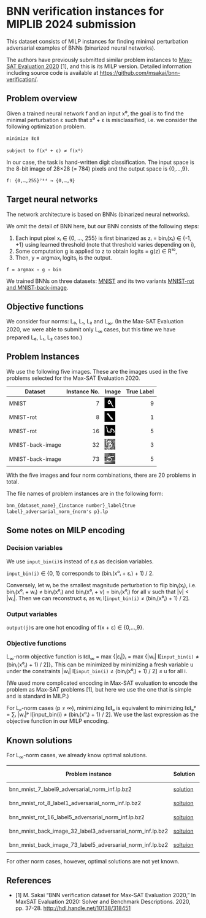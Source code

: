 # BNN verification instances for MIPLIB 2024 submission

This dataset consists of MILP instances for finding minimal perturbation adversarial examples of BNNs (binarized neural networks).

The authors have previously submitted similar problem instances to [Max-SAT Evaluation 2020](https://maxsat-evaluations.github.io/2020/) [1], and this is its MILP version. Detailed information including source code is available at <https://github.com/msakai/bnn-verification/>.

## Problem overview

Given a trained neural network f and an input x⁰, the goal is to find the minimal perturbation ε such that x⁰ + ε is misclassified, i.e. we consider the following optimization problem.

```
minimize ǁεǁ

subject to f(x⁰ + ε) ≠ f(x⁰)
```

In our case, the task is hand-written digit classification. The input space is the 8-bit image of 28×28 (= 784) pixels and the output space is {0,…,9}.

```
f: {0,…,255}⁷⁸⁴ → {0,…,9}
```

## Target neural networks

The network architecture is based on BNNs (binarized neural networks).

We omit the detail of BNN here, but our BNN consists of the following steps:
1. Each input pixel xᵢ ∈ {0, …, 255} is first binarized as zᵢ = binᵢ(xᵢ) ∈ {-1, +1} using learned threshold (note that threshold varies depending on i),
2. Some computation g is applied to z to obtain logits = g(z) ∈ R¹⁰,
3. Then, y = argmaxⱼ logitsⱼ is the output.

```
f = argmax ∘ g ∘ bin
```

We trained BNNs on three datasets: [MNIST](https://yann.lecun.com/exdb/mnist/) and its two variants [MNIST-rot and MNIST-back-image](http://web.archive.org/web/20180831072509/http://www.iro.umontreal.ca/~lisa/twiki/bin/view.cgi/Public/MnistVariations).

## Objective functions

We consider four norms: L₀, L₁, L₂ and L<sub>∞</sub>. (In the Max-SAT Evaluation 2020, we were able to submit only L<sub>∞</sub> cases, but this time we have prepared L₀, L₁, L₂  cases too.)

## Problem Instances

We use the following five images. These are the images used in the five problems selected for the Max-SAT Evaluation 2020.

|Dataset|Instance No.|Image|True Label|
|-|-:|-|-:|
|MNIST|7|![](images/bnn_mnist_7_label9.png)|9|
|MNIST-rot|8|![](images/bnn_mnist_rot_8_label1.png)|1|
|MNIST-rot|16|![](images/bnn_mnist_rot_16_label5.png)|5|
|MNIST-back-image|32|![](images/bnn_mnist_back_image_32_label3.png)|3|
|MNIST-back-image|73|![](images/bnn_mnist_back_image_73_label5.png)|5|


With the five images and four norm combinations, there are 20 problems in total.

The file names of problem instances are in the following form:

```
bnn_{dataset_name}_{instance number}_label{true label}_adversarial_norm_{norm's p}.lp
```

## Some notes on MILP encoding

### Decision variables

We use `input_bin(i)`s instead of εᵢs as decision variables.

`input_bin(i)` ∈ {0, 1} corresponds to (binᵢ(x⁰ᵢ + εᵢ) + 1) / 2.

Conversely, let wᵢ be the smallest magnitude perturbation to flip binᵢ(xᵢ), i.e. binᵢ(x⁰ᵢ + wᵢ) ≠ binᵢ(x⁰ᵢ) and binᵢ(x⁰ᵢ + v) = binᵢ(x⁰ᵢ) for all v such that |v| < |wᵢ|. Then we can reconstruct εᵢ as wᵢ I[`input_bin(i)` ≠ (binᵢ(x⁰ᵢ) + 1) / 2].

### Output variables

`output(j)`s are one hot encoding of f(x + ε) ∈ {0,…,9}.

### Objective functions

L<sub>∞</sub>-norm objective function is ǁεǁ<sub>∞</sub> = max {|εᵢ|}ᵢ = max {|wᵢ| I[`input_bin(i)` ≠ (binᵢ(x⁰ᵢ) + 1) / 2]}ᵢ. This can be minimized by minimizing a fresh variable u under the constraints |wᵢ| I[`input_bin(i)` ≠ (binᵢ(x⁰ᵢ) + 1) / 2] ≤ u for all i.

(We used more complicated encoding in Max-SAT evaluation to encode the problem as Max-SAT problems [1], but here we use the one that is simple and is standard in MILP.)

For Lₚ-norm cases (p ≠ ∞), minimizing ǁεǁₚ is equivalent to minimizing ǁεǁₚᵖ = ∑ᵢ |wᵢ|ᵖ I[input_bin(i) ≠ (binᵢ(x⁰ᵢ) + 1) / 2]. We use the last expression as the objective function in our MILP encoding.

## Known solutions

For L<sub>∞</sub>-norm cases, we already know optimal solutions.

|Problem instance|Solution| ǁεǁ<sub>∞</sub>|Original Image|Predicted Label|Perturbated Image<sup>†</sup>|Predicted Label|
|-|-|-:|-|-:|-|-:|
|bnn_mnist_7_label9_adversarial_norm_inf.lp.bz2|[solution](solutions/bnn_mnist_7_label9_adversarial_norm_inf.sol)|1|![](images/bnn_mnist_7_label9.png)|9|![](solutions/bnn_mnist_7_label9_adversarial_norm_inf.png)|5|
|bnn_mnist_rot_8_label1_adversarial_norm_inf.lp.bz2|[soltuion](solutions/bnn_mnist_rot_8_label1_adversarial_norm_inf.sol)|1|![](images/bnn_mnist_rot_8_label1.png)|1|![](solutions/bnn_mnist_rot_8_label1_adversarial_norm_inf.png)|3|
|bnn_mnist_rot_16_label5_adversarial_norm_inf.lp.bz2|[soltuion](solutions/bnn_mnist_rot_16_label5_adversarial_norm_inf.sol)|1|![](images/bnn_mnist_rot_16_label5.png)|5|![](solutions/bnn_mnist_rot_16_label5_adversarial_norm_inf.png)|7|
|bnn_mnist_back_image_32_label3_adversarial_norm_inf.lp.bz2|[soltuion](solutions/bnn_mnist_back_image_32_label3_adversarial_norm_inf.sol)|2|![](images/bnn_mnist_back_image_32_label3.png)|3|![](solutions/bnn_mnist_back_image_32_label3_adversarial_norm_inf.png)|8|
|bnn_mnist_back_image_73_label5_adversarial_norm_inf.lp.bz2|[soltuion](solutions/bnn_mnist_back_image_73_label5_adversarial_norm_inf.sol)|4|![](images/bnn_mnist_back_image_73_label5.png)|5|![](solutions/bnn_mnist_back_image_73_label5_adversarial_norm_inf.png)|3|

For other norm cases, however, optimal solutions are not yet known.

## References

* [1] M. Sakai “BNN verification dataset for Max-SAT Evaluation 2020,”
  In MaxSAT Evaluation 2020: Solver and Benchmark Descriptions. 2020,
  pp. 37-28. <http://hdl.handle.net/10138/318451>
